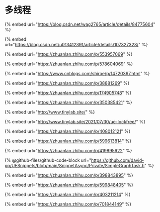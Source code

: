 # 多线程

{% embed url="https://blog.csdn.net/wag2765/article/details/84775604" %}

{% embed url="https://blog.csdn.net/u013412391/article/details/107327323/" %}

{% embed url="https://zhuanlan.zhihu.com/p/553957069" %}

{% embed url="https://zhuanlan.zhihu.com/p/578604069" %}

{% embed url="https://www.cnblogs.com/shiroe/p/14720397.html" %}

{% embed url="https://zhuanlan.zhihu.com/p/38881269" %}

{% embed url="https://zhuanlan.zhihu.com/p/174905748" %}

{% embed url="https://zhuanlan.zhihu.com/p/350385421" %}

{% embed url="http://www.tinylab.site/" %}

{% embed url="http://www.tinylab.site/2021/07/30/ue-lockfree/" %}

{% embed url="https://zhuanlan.zhihu.com/p/408012121" %}

{% embed url="https://zhuanlan.zhihu.com/p/599613814" %}

{% embed url="https://zhuanlan.zhihu.com/p/419895622" %}

{% @github-files/github-code-block url="https://github.com/david-pp/UESnippets/blob/main/SnippetAsync/Private/SimpleGraphTask.h" %}

{% embed url="https://zhuanlan.zhihu.com/p/398843895" %}

{% embed url="https://zhuanlan.zhihu.com/p/599848405" %}

{% embed url="https://zhuanlan.zhihu.com/p/403211214" %}

{% embed url="https://zhuanlan.zhihu.com/p/701844149" %}
